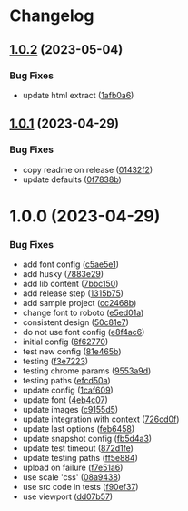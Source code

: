 # Changelog

## [1.0.2](https://github.com/d0whc3r/jsdom-screenshot-playwright/compare/v1.0.1...v1.0.2) (2023-05-04)


### Bug Fixes

* update html extract ([1afb0a6](https://github.com/d0whc3r/jsdom-screenshot-playwright/commit/1afb0a6d9951bb65ad373c14d27f49f14d8fe3b0))

## [1.0.1](https://github.com/d0whc3r/jsdom-screenshot-playwright/compare/v1.0.0...v1.0.1) (2023-04-29)


### Bug Fixes

* copy readme on release ([01432f2](https://github.com/d0whc3r/jsdom-screenshot-playwright/commit/01432f232e43bf2cbbbae789a054c342751af26f))
* update defaults ([0f7838b](https://github.com/d0whc3r/jsdom-screenshot-playwright/commit/0f7838bd33e35191ced216cea7b43c9c911455d4))

# 1.0.0 (2023-04-29)


### Bug Fixes

* add font config ([c5ae5e1](https://github.com/d0whc3r/jsdom-screenshot-playwright/commit/c5ae5e1940131f36acb58bc8f592c0dd99a9f2f4))
* add husky ([7883e29](https://github.com/d0whc3r/jsdom-screenshot-playwright/commit/7883e2999594c6e5e01a5545c9e81a9ea2e687ed))
* add lib content ([7bbc150](https://github.com/d0whc3r/jsdom-screenshot-playwright/commit/7bbc15074d359518e97035bb1948f2515f097b65))
* add release step ([1315b75](https://github.com/d0whc3r/jsdom-screenshot-playwright/commit/1315b7509a99b404271418ecc1fededd6ab2855c))
* add sample project ([cc2468b](https://github.com/d0whc3r/jsdom-screenshot-playwright/commit/cc2468b6b05c0a8c8678aaabd2a3e4af57f66954))
* change font to roboto ([e5ed01a](https://github.com/d0whc3r/jsdom-screenshot-playwright/commit/e5ed01a8fd54577f351a981aab75f1ccb9d1429a))
* consistent design ([50c81e7](https://github.com/d0whc3r/jsdom-screenshot-playwright/commit/50c81e7f575523f37b643611f53a468d5bbaa8bd))
* do not use font config ([e8f4ac6](https://github.com/d0whc3r/jsdom-screenshot-playwright/commit/e8f4ac63ee3b455fb1aa676dab484687c6519614))
* initial config ([6f62770](https://github.com/d0whc3r/jsdom-screenshot-playwright/commit/6f6277014e65f2e2ef23cc345bdf684065d0f1d8))
* test new config ([81e465b](https://github.com/d0whc3r/jsdom-screenshot-playwright/commit/81e465b45612de042001ecdf96b4b6bcccff8554))
* testing ([f3e7223](https://github.com/d0whc3r/jsdom-screenshot-playwright/commit/f3e722382a199a2cb394af3a93637b790de415c4))
* testing chrome params ([9553a9d](https://github.com/d0whc3r/jsdom-screenshot-playwright/commit/9553a9deda427ceaa0393ae64c940e6b7f490d77))
* testing paths ([efcd50a](https://github.com/d0whc3r/jsdom-screenshot-playwright/commit/efcd50ad447e8ec1e064d412b47ad9e4b6dd1885))
* update config ([1caf609](https://github.com/d0whc3r/jsdom-screenshot-playwright/commit/1caf609ed6e5b7154b74df94112f90d249a29d72))
* update font ([4eb4c07](https://github.com/d0whc3r/jsdom-screenshot-playwright/commit/4eb4c0718f28b7a133ff88df3e1245d3e6d76a9f))
* update images ([c9155d5](https://github.com/d0whc3r/jsdom-screenshot-playwright/commit/c9155d5ab640eb59bb7de516beee1789c8f6d089))
* update integration with context ([726cd0f](https://github.com/d0whc3r/jsdom-screenshot-playwright/commit/726cd0f224546fd1ecf73a99a70103183bc5727e))
* update last options ([feb6458](https://github.com/d0whc3r/jsdom-screenshot-playwright/commit/feb6458b60c98c7f038b31eaa02691d3cd2f7e97))
* update snapshot config ([fb5d4a3](https://github.com/d0whc3r/jsdom-screenshot-playwright/commit/fb5d4a3bade22375bbf412523c7fb1c0ff3e5db3))
* update test timeout ([872d1fe](https://github.com/d0whc3r/jsdom-screenshot-playwright/commit/872d1fe401c2a38dc1eb5df99c22d1b57513f403))
* update testing paths ([ff5e884](https://github.com/d0whc3r/jsdom-screenshot-playwright/commit/ff5e884b17b5a042d370b0a5b1d3823827843a1d))
* upload on failure ([f7e51a6](https://github.com/d0whc3r/jsdom-screenshot-playwright/commit/f7e51a69fb315e9adc6a5ab9ec4a0b4ad4a8ea07))
* use scale 'css' ([08a9438](https://github.com/d0whc3r/jsdom-screenshot-playwright/commit/08a9438ea5d48bacf7e64d496f1467066654b2ad))
* use src code in tests ([f90ef37](https://github.com/d0whc3r/jsdom-screenshot-playwright/commit/f90ef377445191662c232fa152c17422daef432a))
* use viewport ([dd07b57](https://github.com/d0whc3r/jsdom-screenshot-playwright/commit/dd07b5784f667204810d04291d8af1916821799d))
